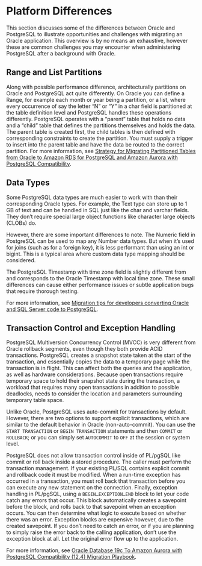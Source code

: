 # Platform Differences<a name="chap-oracle-postgresql.platform-differences"></a>

This section discusses some of the differences between Oracle and PostgreSQL to illustrate opportunities and challenges with migrating an Oracle application\. This overview is by no means an exhaustive, however these are common challenges you may encounter when administering PostgreSQL after a background with Oracle\.

## Range and List Partitions<a name="chap-oracle-postgresql.platform-differences.range"></a>

Along with possible performance difference, architecturally partitions on Oracle and PostgreSQL act quite differently\. On Oracle you can define a Range, for example each month or year being a partition, or a list, where every occurrence of say the letter “N” or “Y” in a char field is partitioned at the table definition level and PostgreSQL handles these operations differently\. PostgreSQL operates with a “parent” table that holds no data and a “child” table that defines the partitions themselves and holds the data\. The parent table is created first, the child tables is then defined with corresponding constraints to create the partition\. You must supply a trigger to insert into the parent table and have the data be routed to the correct partition\. For more information, see [Strategy for Migrating Partitioned Tables from Oracle to Amazon RDS for PostgreSQL and Amazon Aurora with PostgreSQL Compatibility](https://aws.amazon.com/blogs/database/strategy-for-migrating-partitioned-tables-from-oracle-to-amazon-rds-postgresql-and-amazon-aurora-postgresql/)\.

## Data Types<a name="chap-oracle-postgresql.platform-differences.data-types"></a>

Some PostgreSQL data types are much easier to work with than their corresponding Oracle types\. For example, the Text type can store up to 1 GB of text and can be handled in SQL just like the char and varchar fields\. They don’t require special large object functions like character large objects \(CLOBs\) do\.

However, there are some important differences to note\. The Numeric field in PostgreSQL can be used to map any Number data types\. But when it’s used for joins \(such as for a foreign key\), it is less performant than using an int or bigint\. This is a typical area where custom data type mapping should be considered\.

The PostgreSQL Timestamp with time zone field is slightly different from and corresponds to the Oracle Timestamp with local time zone\. These small differences can cause either performance issues or subtle application bugs that require thorough testing\.

For more information, see [Migration tips for developers converting Oracle and SQL Server code to PostgreSQL](https://aws.amazon.com/blogs/database/code-conversion-challenges-while-migrating-from-oracle-or-microsoft-sql-server-to-postgresql/)\.

## Transaction Control and Exception Handling<a name="chap-oracle-postgresql.platform-differences.transaction-control"></a>

PostgreSQL Multiversion Concurrency Control \(MVCC\) is very different from Oracle rollback segments, even though they both provide ACID transactions\. PostgreSQL creates a snapshot state taken at the start of the transaction, and essentially copies the data to a temporary page while the transaction is in flight\. This can affect both the queries and the application, as well as hardware considerations\. Because open transactions require temporary space to hold their snapshot state during the transaction, a workload that requires many open transactions in addition to possible deadlocks, needs to consider the location and parameters surrounding temporary table space\.

Unlike Oracle, PostgreSQL uses auto\-commit for transactions by default\. However, there are two options to support explicit transactions, which are similar to the default behavior in Oracle \(non\-auto\-commit\)\. You can use the `START TRANSACTION` or `BEGIN TRANSACTION` statements and then `COMMIT` or `ROLLBACK`; or you can simply set `AUTOCOMMIT` to `OFF` at the session or system level\.

PostgreSQL does not allow transaction control inside of PL/pgSQL like commit or roll back inside a stored procedure\. The caller must perform the transaction management\. If your existing PL/SQL contains explicit commit and rollback code it must be modified\. When a run\-time exception has occurred in a transaction, you must roll back that transaction before you can execute any new statement on the connection\. Finally, exception handling in PL/pgSQL, using a `BEGIN…EXCEPTION…END` block to let your code catch any errors that occur\. This block automatically creates a savepoint before the block, and rolls back to that savepoint when an exception occurs\. You can then determine what logic to execute based on whether there was an error\. Exception blocks are expensive however, due to the created savepoint\. If you don’t need to catch an error, or if you are planning to simply raise the error back to the calling application, don’t use the exception block at all\. Let the original error flow up to the application\.

For more information, see [Oracle Database 19c To Amazon Aurora with PostgreSQL Compatibility \(12\.4\) Migration Playbook](https://docs.aws.amazon.com/dms/latest/oracle-to-aurora-postgresql-migration-playbook/chap-oracle-aurora-pg.html)\.